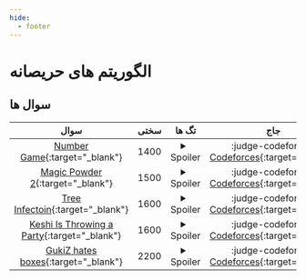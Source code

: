 ```yaml
--- 
hide:
  - footer
---
```

# الگوریتم های حریصانه

## سوال ها 
| سوال | سختی | تگ ها | جاج | 
| :-----: | :----: | :----: | :----: | 
|[Number Game](https://codeforces.com/problemset/problem/1749/C){:target="_blank"}|1400|<details> <summary>Spoiler</summary> <ul><li>[باینری سرچ](/Shaazzz-Guide/Level1/binary_search){:target="_blank"}</li> <li>[الگوریتم های حریصانه](/Shaazzz-Guide/Level1/greedy){:target="_blank"}</li></ul> </details>|:judge-codeforces: [Codeforces](https://codeforces.com/){:target="_blank"}|
|[Magic Powder 2](https://codeforces.com/problemset/problem/670/D2){:target="_blank"}|1500|<details> <summary>Spoiler</summary> <ul><li>[باینری سرچ](/Shaazzz-Guide/Level1/binary_search){:target="_blank"}</li> <li>[الگوریتم های حریصانه](/Shaazzz-Guide/Level1/greedy){:target="_blank"}</li></ul> </details>|:judge-codeforces: [Codeforces](https://codeforces.com/){:target="_blank"}|
|[Tree Infectoin](https://codeforces.com/contest/1665/problem/C){:target="_blank"}|1600|<details> <summary>Spoiler</summary> <ul><li>[باینری سرچ](/Shaazzz-Guide/Level1/binary_search){:target="_blank"}</li> <li>[الگوریتم های حریصانه](/Shaazzz-Guide/Level1/greedy){:target="_blank"}</li></ul> </details>|:judge-codeforces: [Codeforces](https://codeforces.com/){:target="_blank"}|
|[Keshi Is Throwing a Party](https://codeforces.com/problemset/problem/1610/C){:target="_blank"}|1600|<details> <summary>Spoiler</summary> <ul><li>[باینری سرچ](/Shaazzz-Guide/Level1/binary_search){:target="_blank"}</li> <li>[الگوریتم های حریصانه](/Shaazzz-Guide/Level1/greedy){:target="_blank"}</li></ul> </details>|:judge-codeforces: [Codeforces](https://codeforces.com/){:target="_blank"}|
|[GukiZ hates boxes](https://codeforces.com/problemset/problem/551/C){:target="_blank"}|2200|<details> <summary>Spoiler</summary> <ul><li>[باینری سرچ](/Shaazzz-Guide/Level1/binary_search){:target="_blank"}</li> <li>[الگوریتم های حریصانه](/Shaazzz-Guide/Level1/greedy){:target="_blank"}</li></ul> </details>|:judge-codeforces: [Codeforces](https://codeforces.com/){:target="_blank"}|
